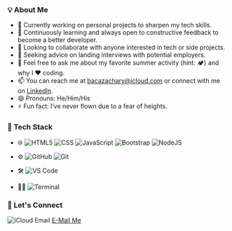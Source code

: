 ### 💡 About Me

- 🔭 Currently working on personal projects to sharpen my tech skills.
- 🌱 Continuously learning and always open to constructive feedback to become a better developer.
- 👯 Looking to collaborate with anyone interested in tech or side projects.
- 🤔 Seeking advice on landing interviews with potential employers.
- 💬 Feel free to ask me about my favorite summer activity (hint: 🏕) and why I ❤ coding.
- 📫 You can reach me at bacazachary@icloud.com or connect with me on [LinkedIn](https://www.linkedin.com/in/z46350/).
- 😄 Pronouns: He/Him/His
- ⚡ Fun fact: I’ve never flown due to a fear of heights.

### 🔧 Tech Stack

- 🌐 ![HTML5](https://img.shields.io/badge/HTML5-E34F26?style=for-the-badge&logo=html5&logoColor=white)
  ![CSS](https://img.shields.io/badge/CSS3-1572B6?style=for-the-badge&logo=css3&logoColor=white)
  ![JavaScript](https://img.shields.io/badge/JavaScript-F7DF1E?style=for-the-badge&logo=javascript&logoColor=black)
  ![Bootstrap](https://img.shields.io/badge/Bootstrap-563D7C?style=for-the-badge&logo=bootstrap&logoColor=white)
  ![NodeJS](https://img.shields.io/badge/Node.js-339933?style=for-the-badge&logo=nodedotjs&logoColor=white)

- ⚙️ ![GitHub](https://img.shields.io/badge/GitHub-181717?style=for-the-badge&logo=github&logoColor=white)
  ![Git](https://img.shields.io/badge/Git-F05032?style=for-the-badge&logo=git&logoColor=white)

- 🛠️ ![VS Code](https://img.shields.io/badge/VS%20Code-007ACC?style=for-the-badge&logo=visual-studio-code&logoColor=white)

- 🧑‍💻 ![Terminal](https://img.shields.io/badge/Terminal-000000?style=for-the-badge&logo=windows-terminal&logoColor=white)

### 🤝 Let's Connect

![iCloud Email](https://img.icons8.com/?size=48&id=3AYCSzCO85Qw&format=png) [E-Mail Me](mailto:bacazachary@icloud.com)
